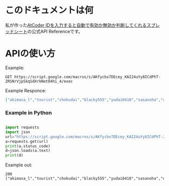 # このドキュメントは何

私が作った[AtCoder IDを入力すると自動で有効か無効か判断してくれるスプレッドシート][0]の公式API Referenceです。

# APIの使い方

Example:

```
GET https://script.google.com/macros/s/AKfycbx7DEcey_KAI24uYy8ICdPhT-ZRSNrVjpSkqSdXrkNet04hi_4/exec
```

Example Responce:

```json:responce.json
["akimasa_l","tourist","chokudai","blacky555","yudai0418","sasanoha","orangecolor","2plus2equal57"]
```

### Example in Python

```python:getAtCoderIdList.py

import requests
import json
url="https://script.google.com/macros/s/AKfycbx7DEcey_KAI24uYy8ICdPhT-ZRSNrVjpSkqSdXrkNet04hi_4/exec"
a=requests.get(url)
print(a.status_code)
d=json.loads(a.text)
print(d)

```

Example out:

```
200
["akimasa_l","tourist","chokudai","blacky555","yudai0418","sasanoha","orangecolor","2plus2equal57"]
```

[0]:https://docs.google.com/spreadsheets/d/1qB4jgvLTkp_-7ggA0j4uZ4tC-dmwLwym_oPQXX2q6rQ/edit?usp=sharing